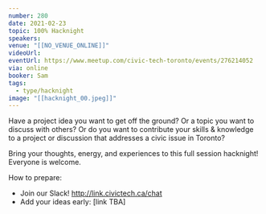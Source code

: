 ```yaml
---
number: 280
date: 2021-02-23
topic: 100% Hacknight
speakers: 
venue: "[[NO_VENUE_ONLINE]]"
videoUrl: 
eventUrl: https://www.meetup.com/civic-tech-toronto/events/276214052
via: online
booker: Sam
tags:
  - type/hacknight
image: "[[hacknight_00.jpeg]]"
---
```

Have a project idea you want to get off the ground? Or a topic you want to discuss with others? Or do you want to contribute your skills & knowledge to a project or discussion that addresses a civic issue in Toronto?

Bring your thoughts, energy, and experiences to this full session hacknight! Everyone is welcome.

How to prepare:
- Join our Slack! http://link.civictech.ca/chat
- Add your ideas early: [link TBA]
